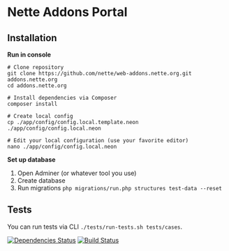 Nette Addons Portal
===================


Installation
------------

**Run in console**

```
# Clone repository
git clone https://github.com/nette/web-addons.nette.org.git addons.nette.org
cd addons.nette.org

# Install dependencies via Composer
composer install

# Create local config
cp ./app/config/config.local.template.neon ./app/config/config.local.neon

# Edit your local configuration (use your favorite editor)
nano ./app/config/config.local.neon
```

**Set up database**

1. Open Adminer (or whatever tool you use)
2. Create database
3. Run migrations `php migrations/run.php structures test-data --reset`


Tests
-----
You can run tests via CLI `./tests/run-tests.sh tests/cases`.

[![Dependencies Status](https://www.versioneye.com/user/projects/5356938ffe0d078a76000257/badge.png)](https://www.versioneye.com/user/projects/5356938ffe0d078a76000257)
[![Build Status](https://travis-ci.org/nette/web-addons.nette.org.png?branch=master)](https://travis-ci.org/nette/web-addons.nette.org)
